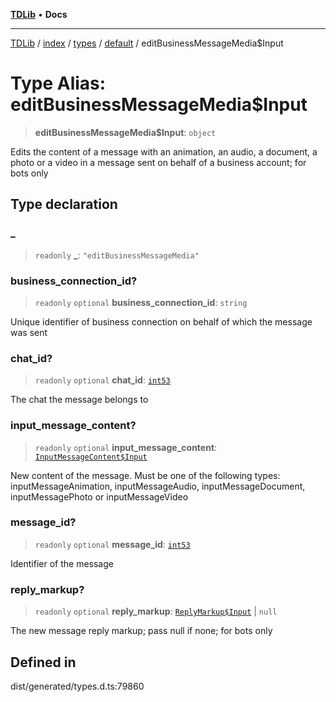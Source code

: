 [**TDLib**](../../../../../../README.md) • **Docs**

***

[TDLib](../../../../../../modules.md) / [index](../../../../../README.md) / [types](../../../README.md) / [default](../README.md) / editBusinessMessageMedia$Input

# Type Alias: editBusinessMessageMedia$Input

> **editBusinessMessageMedia$Input**: `object`

Edits the content of a message with an animation, an audio, a document, a photo or a video in a message sent on behalf of a business account; for bots only

## Type declaration

### \_

> `readonly` **\_**: `"editBusinessMessageMedia"`

### business\_connection\_id?

> `readonly` `optional` **business\_connection\_id**: `string`

Unique identifier of business connection on behalf of which the message was sent

### chat\_id?

> `readonly` `optional` **chat\_id**: [`int53`](int53-1.md)

The chat the message belongs to

### input\_message\_content?

> `readonly` `optional` **input\_message\_content**: [`InputMessageContent$Input`](InputMessageContent$Input.md)

New content of the message. Must be one of the following types: inputMessageAnimation, inputMessageAudio, inputMessageDocument, inputMessagePhoto or inputMessageVideo

### message\_id?

> `readonly` `optional` **message\_id**: [`int53`](int53-1.md)

Identifier of the message

### reply\_markup?

> `readonly` `optional` **reply\_markup**: [`ReplyMarkup$Input`](ReplyMarkup$Input.md) \| `null`

The new message reply markup; pass null if none; for bots only

## Defined in

dist/generated/types.d.ts:79860
